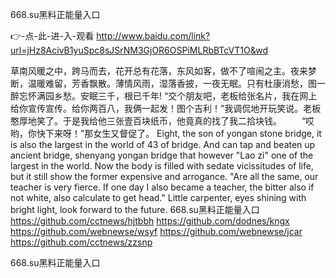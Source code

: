 
668.su黑料正能量入口




👉-点-此-进-入-观看  http://www.baidu.com/link?url=jHz8AcivB1yuSpc8sJSrNM3GjOR6OSPiMLRbBTcVT1O&wd




草南风暖之中，跨马而去，花开总有花落，东风如客，做不了喧闹之主。夜来梦断，温暖难留，芳香飘散。薄情风雨，湿落香披，一夜无眠。只有杜康消愁，图一醉忘怀满园乡愁。安眠三千，根已千年!
“交个朋友吧，老板给张名片，我在网上给你宣传宣传。给你两百八，我俩一起发！图个吉利！”我调侃地开玩笑说。老板憨厚地笑了。于是我给他三张壹百块纸币，他竟真的找了我二拾块钱。
　　“哎哟，你快下来呀！”那女生又督促了。
Eight, the son of yongan stone bridge, it is also the largest in the world of 43 of bridge.
And can tap and beaten up ancient bridge, shenyang yongan bridge that however "Lao zi" one of the largest in the world.
Now the body is filled with sedate vicissitudes of life, but it still show the former expensive and arrogance.
"Are all the same, our teacher is very fierce.
If one day I also became a teacher, the bitter also if not white, also calculate to get head."
Little carpenter, eyes shining with bright light, look forward to the future.
668.su黑料正能量入口 https://github.com/cctnews/hjtbbh
https://github.com/dodnes/kngx
https://github.com/webnewse/wsyf
https://github.com/webnewse/jcar
https://github.com/cctnews/zzsnp





668.su黑料正能量入口
